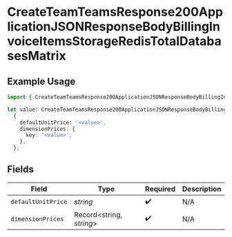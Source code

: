 # CreateTeamTeamsResponse200ApplicationJSONResponseBodyBillingInvoiceItemsStorageRedisTotalDatabasesMatrix

## Example Usage

```typescript
import { CreateTeamTeamsResponse200ApplicationJSONResponseBodyBillingInvoiceItemsStorageRedisTotalDatabasesMatrix } from '@vercel/client/models/operations';

let value: CreateTeamTeamsResponse200ApplicationJSONResponseBodyBillingInvoiceItemsStorageRedisTotalDatabasesMatrix =
  {
    defaultUnitPrice: '<value>',
    dimensionPrices: {
      key: '<value>',
    },
  };
```

## Fields

| Field              | Type                     | Required           | Description |
| ------------------ | ------------------------ | ------------------ | ----------- |
| `defaultUnitPrice` | _string_                 | :heavy_check_mark: | N/A         |
| `dimensionPrices`  | Record<string, _string_> | :heavy_check_mark: | N/A         |
